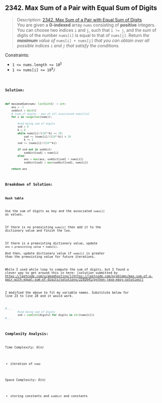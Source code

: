 ## 2342. Max Sum of a Pair with Equal Sum of Digits

>Description: [2342. Max Sum of a Pair with Equal Sum of Digits](https://leetcode.com/problems/max-sum-of-a-pair-with-equal-sum-of-digits/)\
You are given a **0-indexed** array `nums` consisting of **positive** integers. You can choose two indices `i` and `j`, such that `i != j`, and the sum of digits of the number `nums[i]` is equal to that of `nums[j]`.
Return *the **maximum** value of* `nums[i] + nums[j]` *that you can obtain over all possible indices `i` and `j` that satisfy the conditions.*


Constraints:

- <code>1 <= nums.length <= 10<sup>5</sup></code> 
- <code>1 <= nums[i] <= 10<sup>9</sup>/<code> 


### Solution: 

```python
def maximumSum(nums: list[int]) -> int:
    ans = -1
    soddict = dict()
    # {sum of digits : max of all associated nums[i]s}
    for i in range(len(nums)):
        
        #sod being sum of digits
        sod = 0
        k = 0
        while nums[i]//(10**k) >= 10:
            sod += (nums[i]//(10**k)) % 10
            k += 1
        sod += (nums[i]//(10**k))

        if sod not in soddict:
            soddict[sod] = nums[i]
        else:
            ans = max(ans, soddict[sod] + nums[i])
            soddict[sod] = max(soddict[sod], nums[i])
    
    return ans
```

### Breakdown of Solution:

**Hash table**

Use the sum of digits as key and the associated `nums[i]` as values.

If there is no preexisting `nums[i]` then add it to the dictionary value and finish the loo.

If there is a preexisting dictionary value, update `ans = preexisting value + nums[i]`.\
And then, update dictionary value if `nums[i]` is greater than the preexisting value for future iterations.

While I used while loop to compute the sum of digits, but I found a clever way to get around this in here: [solution submitted by https://leetcode.com/u/akaghosting/](https://leetcode.com/problems/max-sum-of-a-pair-with-equal-sum-of-digits/solutions/2292641/python-java-easy-solution/)

I modified the above to fit my variable names. Substitute below for line 23 to line 28 and it would work.

```python
#....   
        #sod being sum of digits
        sod = sum(int(digits) for digits in str(nums[i]))
#....
```

### Complexity Analysis:

Time Complexity: *O(n)*

- iteration of `nums` 

Space Complexity: *O(n)*

- storing constants and `soddict` and constants
